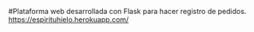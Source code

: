 
#Plataforma web desarrollada con Flask para hacer registro de pedidos.
https://espirituhielo.herokuapp.com/


